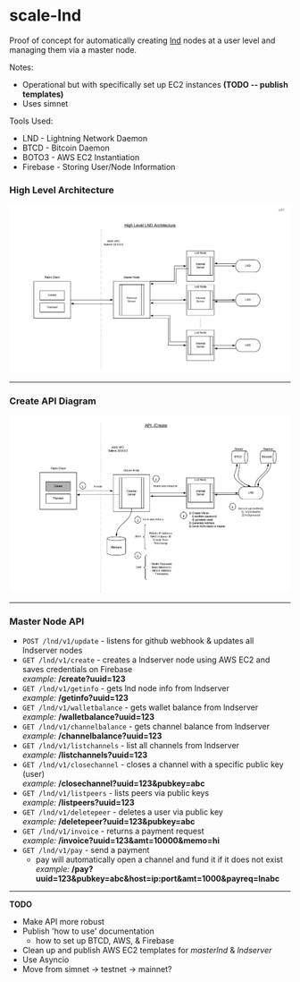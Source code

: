 # scale-lnd
Proof of concept for automatically creating [lnd](https://github.com/lightningnetwork/lnd) nodes at a user level and managing them via a master node.

Notes:
* Operational but with specifically set up EC2 instances **(TODO -- publish templates)** 
* Uses simnet

Tools Used:
* LND - Lightning Network Daemon
* BTCD - Bitcoin Daemon
* BOTO3 - AWS EC2 Instantiation
* Firebase - Storing User/Node Information

### High Level Architecture
![architecture](/assets/architecture.jpg)

---

### Create API Diagram
![create](/assets/create.jpg)

---

### Master Node API
* `POST /lnd/v1/update` - listens for github webhook & updates all lndserver nodes   
* `GET /lnd/v1/create` - creates a lndserver node using AWS EC2 and saves credentials on Firebase  
  *example:* **/create?uuid=123**
* `GET /lnd/v1/getinfo` - gets lnd node info from lndserver  
  *example:* **/getinfo?uuid=123**
* `GET /lnd/v1/walletbalance` - gets wallet balance from lndserver    
  *example:* **/walletbalance?uuid=123**
* `GET /lnd/v1/channelbalance` - gets channel balance from lndserver    
  *example:* **/channelbalance?uuid=123** 
* `GET /lnd/v1/listchannels`  - list all channels from lndserver   
  *example:* **/listchannels?uuid=123**
* `GET /lnd/v1/closechannel` - closes a channel with a specific public key (user)  
  *example:* **/closechannel?uuid=123&pubkey=abc**    
* `GET /lnd/v1/listpeers` - lists peers via public keys  
  *example:* **/listpeers?uuid=123**     
* `GET /lnd/v1/deletepeer` - deletes a user via public key  
  *example:* **/deletepeer?uuid=123&pubkey=abc**   
* `GET /lnd/v1/invoice` - returns a payment request   
  *example:* **/invoice?uuid=123&amt=10000&memo=hi** 
* `GET /lnd/v1/pay` - send a payment   
  * pay will automatically open a channel and fund it if it does not exist  
  *example:* **/pay?uuid=123&pubkey=abc&host=ip:port&amt=1000&payreq=lnabc**
  
---

**TODO**
- Make API more robust
- Publish 'how to use' documentation
  * how to set up BTCD, AWS, & Firebase
- Clean up and publish AWS EC2 templates for *masterlnd* & *lndserver*
- Use Asyncio
- Move from simnet -> testnet -> mainnet?
